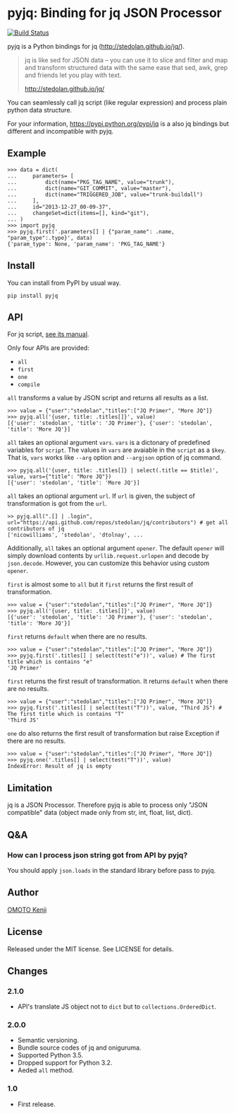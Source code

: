 pyjq: Binding for jq JSON Processor
===================================

[![Build Status](https://travis-ci.org/doloopwhile/pyjq.svg?branch=travis-ci)](https://travis-ci.org/doloopwhile/pyjq)

pyjq is a Python bindings for jq (<http://stedolan.github.io/jq/>).

> jq is like sed for JSON data – you can use it to slice and filter and
> map and transform structured data with the same ease that sed, awk,
> grep and friends let you play with text.
>
> <http://stedolan.github.io/jq/>

You can seamlessly call jq script (like regular expression) and process
plain python data structure.

For your information, <https://pypi.python.org/pypi/jq> is a also jq
bindings but different and incompatible with pyjq.

Example
-------

    >>> data = dict(
    ...     parameters= [
    ...         dict(name="PKG_TAG_NAME", value="trunk"),
    ...         dict(name="GIT_COMMIT", value="master"),
    ...         dict(name="TRIGGERED_JOB", value="trunk-buildall")
    ...     ],
    ...     id="2013-12-27_00-09-37",
    ...     changeSet=dict(items=[], kind="git"),
    ... )
    >>> import pyjq
    >>> pyjq.first('.parameters[] | {"param_name": .name, "param_type":.type}', data)
    {'param_type': None, 'param_name': 'PKG_TAG_NAME'}

Install
-------

You can install from PyPI by usual way.

    pip install pyjq

API
---

For jq script, [see its manual](http://stedolan.github.io/jq/manual/).

Only four APIs are provided:

- `all`
- `first`
- `one`
- `compile`

`all` transforms a value by JSON script and returns all results as a list.

```
>>> value = {"user":"stedolan","titles":["JQ Primer", "More JQ"]}
>>> pyjq.all('{user, title: .titles[]}', value)
[{'user': 'stedolan', 'title': 'JQ Primer'}, {'user': 'stedolan', 'title': 'More JQ'}]
```

`all` takes an optional argument `vars`.
`vars` is a dictonary of predefined variables for `script`.
The values in `vars` are avaiable in the `script` as a `$key`.
That is, `vars` works like `--arg` option and `--argjson` option of jq command.
```
>>> pyjq.all('{user, title: .titles[]} | select(.title == $title)', value, vars={"title": "More JQ"})
[{'user': 'stedolan', 'title': 'More JQ'}]
```

`all` takes an optional argument `url`.
If `url` is given, the subject of transformation is got from the `url`.

```
>> pyjq.all(".[] | .login", url="https://api.github.com/repos/stedolan/jq/contributors") # get all contributors of jq
['nicowilliams', 'stedolan', 'dtolnay', ...
```

Additionally, `all` takes an optional argument `opener`.
The default `opener` will simply download contents by `urllib.request.urlopen` and decode by `json.decode`.
However, you can customize this behavior using custom `opener`.

`first` is almost some to `all` but it `first` returns the first result of transformation.

```
>>> value = {"user":"stedolan","titles":["JQ Primer", "More JQ"]}
>>> pyjq.all('{user, title: .titles[]}', value)
[{'user': 'stedolan', 'title': 'JQ Primer'}, {'user': 'stedolan', 'title': 'More JQ'}]
```

`first` returns `default` when there are no results.

```
>>> value = {"user":"stedolan","titles":["JQ Primer", "More JQ"]}
>>> pyjq.first('.titles[] | select(test("e"))', value) # The first title which is contains "e"
'JQ Primer'
```

`first` returns the first result of transformation. It returns `default` when there are no results.

```
>>> value = {"user":"stedolan","titles":["JQ Primer", "More JQ"]}
>>> pyjq.first('.titles[] | select(test("T"))', value, "Third JS") # The first title which is contains "T"
'Third JS'
```

`one` do also returns the first result of transformation but raise Exception if there are no results.

```
>>> value = {"user":"stedolan","titles":["JQ Primer", "More JQ"]}
>>> pyjq.one('.titles[] | select(test("T"))', value)
IndexError: Result of jq is empty
```

Limitation
----------

jq is a JSON Processor. Therefore pyjq is able to process only
"JSON compatible" data (object made only from str, int, float, list, dict).

Q&A
---

### How can I process json string got from API by pyjq?

You should apply `json.loads` in the standard library before pass to pyjq.

Author
------
[OMOTO Kenji](https://github.com/doloopwhile)

License
-------

Released under the MIT license. See LICENSE for details.

Changes
-------

### 2.1.0

- API's translate JS object not to `dict` but to `collections.OrderedDict`.

### 2.0.0

- Semantic versioning.
- Bundle source codes of jq and oniguruma.
- Supported Python 3.5.
- Dropped support for Python 3.2.
- Aeded `all` method.

### 1.0

- First release.
